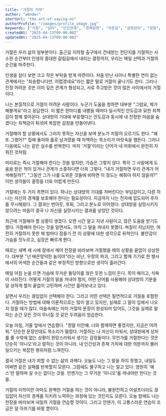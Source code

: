 ```yaml
---
title: "거절의 미학"
author: "w0nder"
shortUrl: "the-art-of-saying-no"
authorProfile: "/images/profile_image.jpg"
keywords: ["거절", "심리", "인간관계", "경계설정", "자존감", "감정관리", "성찰", "자기수용", "성숙", "인생관"]
createdAt: "2025-04-13T09:00:00Z"
updatedAt: "2025-04-13T09:00:00Z"
---
```


거절은 우리 삶의 일부분이다. 출근길 지하철 출구에서 건네받는 전단지를 거절하는 사소한 순간부터 인생의 중대한 갈림길에서 내리는 결정까지, 우리는 매일 선택과 거절의 순간을 마주한다.

인생을 살다 보면 크고 작은 부탁을 받게 마련이다. 처음 만난 사이나 특별한 연이 없는 관계에서는 "죄송합니다만, 어렵겠네요"라는 짧은 말로 거절이 끝나기도 한다. 그러나 진정 어려운 것은 이미 깊은 관계가 형성되고, 서로 주고받은 것이 많은 사이에서의 거절이다.

나는 본질적으로 거절이 어려운 사람이다. 누군가 도움을 청하면 대부분 "그럼요, 제가 해볼게요"라고 응답한다. 이 짧은 한마디를 내뱉을 때마다 일시적인 안도감과 묘한 죄책감이 함께 찾아온다. 상대방의 기대에 부응했다는 안도감과 동시에 내 진정한 마음을 숨겼다는 죄책감이 뒤섞여 복잡한 감정을 만들어낸다.

거절해야 할 상황에서도 그러지 못하는 자신을 보며 분노가 치밀어 오르기도 한다. "왜 또 그랬어?" 집에 돌아와 홀로 남겨졌을 때 자책하는 목소리가 머릿속을 맴돈다. 그러나 다음에도 나는 같은 실수를 반복한다. 마치 '거절'이라는 단어가 내 어휘에서 완전히 지워진 것처럼.

머리로는 즉시 거절해야 한다는 것을 알지만, 가슴은 그렇지 않다. 특히 그 사람에게 도움을 받은 적이 있거나 관계가 소중하다면 더욱 그렇다. "내가 거절하면 우리 관계가 어색해질까?", "그동안 그가 나를 도와준 것들에 비하면 이 정도는 해줘야 하지 않을까?" 이런 생각들이 결정을 더욱 어렵게 만든다.

거절에는 두 가지 측면이 있다. 하나는 상대방의 기대를 저버린다는 부담감이고, 다른 하나는 자신의 경계를 보호해야 한다는 필요성이다. 지금까지 나는 전자에 압도되어 후자를 무시해왔다. 그 결과는 번아웃, 후회, 그리고 분노로 이어졌다. 상대방을 실망시키지 않으려는 마음이 결국 나 자신을 실망시키는 결과를 낳았던 것이다.

최근에 거절해야 할 상황이 생겼다. 오랜 시간 알고 지낸 사람이고, 많은 도움을 받기도 했다. 거절해야 한다는 것을 알면서도, 아직 그 말을 꺼내지 못했다. 며칠이 지났지만, 여전히 거절하지 못한 채 밤마다 잠들기 전 이 상황에 대한 생각으로 뒤척인다. 불안감이 가슴을 짓누르고, 심장은 빠르게 뛴다.

때로는 새벽 세 시에 잠에서 깨어 천장을 바라보며 거절했을 때의 상황을 끝없이 상상한다. 대부분 "넌 배은망덕한 놈이야"라는 비난, 우정의 파괴, 그리고 함께 가기로 한 행사에서의 어색한 순간들과 같은 부정적인 방향으로만 생각이 흘러간다.

매일 아침 눈을 뜨면 가슴에 무거운 돌덩이를 얹은 듯한 느낌이 든다. 목이 메이고, 식욕이 사라진다. 어떻게 거절의 말을 꺼내야 할지, 어떤 단어를 사용해야 상대방의 기분을 덜 상하게 할지 끝없이 고민하며 시간만 흘려보내고 있다.

살면서 우리는 끊임없이 선택해야 한다. 그리고 어떤 선택은 필연적으로 거절을 포함한다. 거절하는 방법에 대해 이론적으로는 많이 알고 있지만, 실제로 그 말이 입에서 나오지 않을 때가 많다. 마음속에는 이미 거절의 문장이 완성되어 있어도, 그것을 실제로 말하는 순간 모든 것이 무너질 것 같은 두려움이 엄습한다.

오늘 아침, 거울 앞에서 연습했다. "정말 미안해. 너와 함께하면 좋겠지만, 지금은 어려워." 단순한 문장인데도 목소리가 떨렸다. 거절하는 나 자신이 미워서, 상대방에게 상처를 줄 수밖에 없는 상황이 원망스러워서 생기는 감정들이다. 무언가를 거절한다는 것은 단순히 '아니오'라고 말하는 것이 아니라, 내 인간성과 존재 가치에 대한 의문까지 불러일으키는 복잡한 행위처럼 느껴진다.

결국 거절은 내가 피할 수 없는 삶의 과제다. 오늘도 나는 그 말을 하지 못했고, 내일도 어쩌면 같은 실패를 반복할지 모른다. 그럼에도 불구하고 나는 알고 있다. 영원히 '예스'만 말하며 살 수는 없다는 것을. 언젠가는 그 무거운 '아니오'를 꺼내야만 한다는 것을.

거절의 미학이란 아마도 완벽한 거절을 하는 것이 아니라, 불완전하고 어설프더라도 끊임없이 자신의 경계를 지키려 노력하는 과정에 있는 것인지도 모른다. 오늘 밤에도 나는 천장을 바라보며 내일의 거절을 연습할 것이다. 그리고 언젠가, 이 고통스러운 연습이 조금은 덜 아프기를 바랄 뿐이다.
